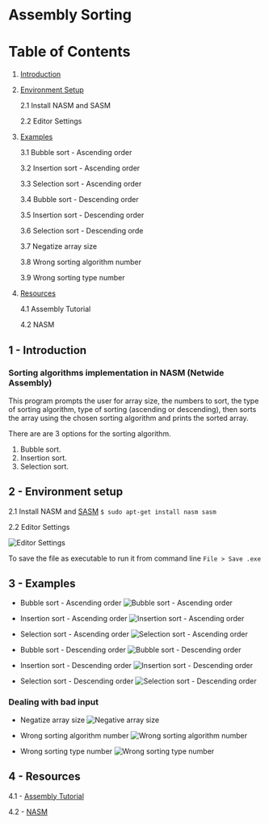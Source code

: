 # Assembly Sorting

# Table of Contents
1. [Introduction](#1---introduction)

2. [Environment Setup](#2---environment-setup)

    2.1 Install NASM and SASM
    
    2.2 Editor Settings

3. [Examples](#3---examples)

    3.1 Bubble sort - Ascending order
    
    3.2 Insertion sort - Ascending order
    
    3.3 Selection sort - Ascending order
    
    3.4 Bubble sort - Descending order
    
    3.5 Insertion sort - Descending order
    
    3.6 Selection sort - Descending orde
    
    3.7 Negatize array size
    
    3.8 Wrong sorting algorithm number
    
    3.9 Wrong sorting type number

4. [Resources](#4---resources)

    4.1 Assembly Tutorial
    
    4.2 NASM

## 1 - Introduction
### Sorting algorithms implementation in NASM (Netwide Assembly)

This program prompts the user for array size, the numbers to sort, the type of sorting algorithm, type of sorting (ascending or descending), then sorts the array using the chosen sorting algorithm and prints the sorted array.

There are are 3 options for the sorting algorithm.
1. Bubble sort.
2. Insertion sort.
3. Selection sort.

## 2 - Environment setup

2.1 Install NASM and [SASM](https://en.wikipedia.org/wiki/SASM)
```$ sudo apt-get install nasm sasm```

2.2 Editor Settings

![Editor Settings](images/editor_settings.png)

To save the file as executable to run it from command line `File > Save .exe`

## 3 - Examples

- Bubble sort - Ascending order
![Bubble sort - Ascending order](images/A_B.png)

- Insertion sort - Ascending order
![Insertion sort - Ascending order](images/A_I.png)

- Selection sort - Ascending order
![Selection sort - Ascending order](images/A_S.png)

- Bubble sort - Descending order
![Bubble sort - Descending order](images/D_B.png)

- Insertion sort - Descending order
![Insertion sort - Descending order](images/D_I.png)

- Selection sort - Descending order
![Selection sort - Descending order](images/D_S.png)

### Dealing with bad input

- Negatize array size
![Negative array size](images/negative_array_size.png)

- Wrong sorting algorithm number
![Wrong sorting algorithm number](images/wrong_sort_number.png)

- Wrong sorting type number
![Wrong sorting type number](images/wrong_sorting_type_number.png)

## 4 - Resources

4.1 - [Assembly Tutorial](./resources/assembly_tutorial.pdf)

4.2 - [NASM](./resources/NASM.pdf)

